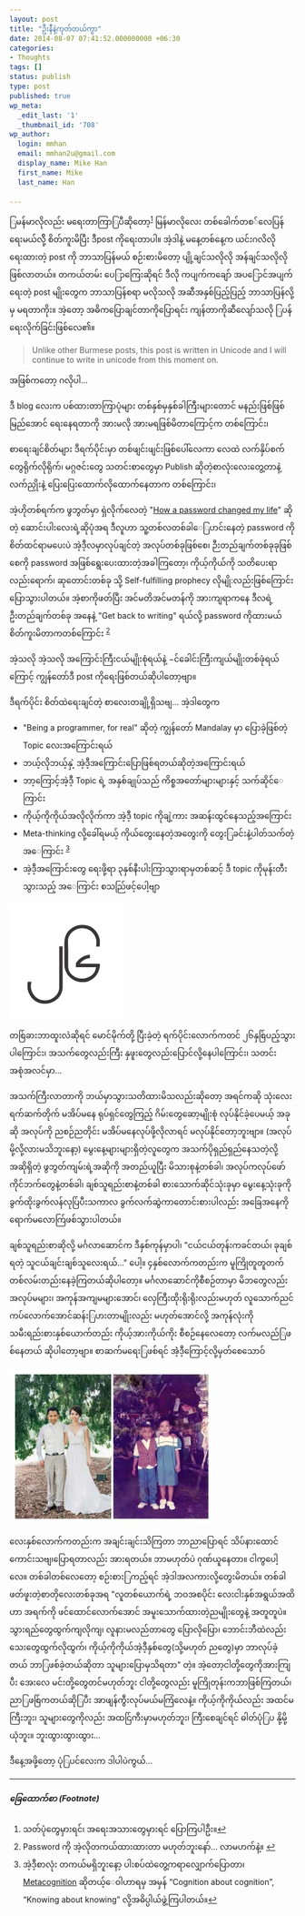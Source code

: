 ```yaml
---
layout: post
title: "ဦးနီနဲ့ကုတ်တယ်ကွာ"
date: 2014-08-07 07:41:52.000000000 +06:30
categories:
- Thoughts
tags: []
status: publish
type: post
published: true
wp_meta:
  _edit_last: '1'
  _thumbnail_id: '708'
wp_author:
  login: mmhan
  email: mmhan2u@gmail.com
  display_name: Mike Han
  first_name: Mike
  last_name: Han

---
```

ြမန်မာလိုလည်း မရေးတာကြာြပီဆိုတော့<sup id="fnref:1">[1](#fn:1)</sup> မြန်မာလိုလေး တစ်ခေါက်တစ​်လေပြန်ရေးမယ်လိို့ စိတ်ကူးမိပြီး ဒီpost ကိုရေး​တာပါ။ အဲ့ဒါနဲ့ မ​နေ့တစ်နေ့က ယင်းဂလိလိုရေးထားတဲ့ post ကို ဘာသာပြန်မယ် စဉ်းစားမိတော့ ပျို့ချင်သလိုလို အန်ချင်သလိုလိုဖြစ်လာတယ်။ တကယ်​တမ်း ပေြာကြေးဆိုရင် ဒီလို ကပျက်ကချော် အပ​ြောင်အပျက်ရေးတဲ့ post ​မျိုးတွေက ဘာသာပြန်စရာ မလိုသလို အဆီအနှစ်ပြည့်ပြည့် ဘာသာပြန်လို့မှ မရတာကိုး။ အဲ့တော့ အဓိကပြောချင်တာကိုပြောရင်း ကျန်တာကိုဆီလျော်သလို ြပန်ရေးလိုက်​ခြင်းဖြစ်လေ၏။

<!--more-->

> Unlike other Burmese posts, this post is written in Unicode and I will continue to write in unicode from this moment on.



အဖြစ်ကတော့ ဂလိုပါ... ​

ဒီ​ blog လေးက ပစ်ထားတာကြာပုံများ တစ်နှစ်မှနှစ်ခါကြီးများတောင် မနည်းဖြစ်ဖြစ်မြည်အောင် ရေးနေရတာကို အားမလို အားမရဖြစ်မိ​တာကြောင့်က တစ်ကြောင်း၊

​စာရေးချင်စိတ်များ ဒီရက်ပိုင်းမှာ တစ်ဖျင်းဖျင်းဖြစ်ပေါ်လေကာ လေထဲ လက်နှိပ်စက်တွေရိုက်လိုရိုက်၊ မဂ္ဂဇင်းတွေ သတင်းစာတွေမှာ Publish ဆိုတဲ့စာလုံးလေးတွေ့တာနဲ့ လက်ညှိုးနဲ့ ပြေးပြေးထောက်လိုထောက်နေတာက တစ်​ကြောင်း​၊

အဲ့ဟိုတစ်ရက်က ​ဖွဘွတ်မှာ ရှဲလိုက်လေတဲ့ "[How a password changed my life](https://medium.com/@manicho/how-a-password-changed-my-life-7af5d5f28038)" ဆိုတဲ့ ဆောင်းပါးလေးရဲ့ဆိုပုံအရ ဒီလူဟာ သူ့တစ်လတစ်ခါ​ေ​ြပာင်းနေတဲ့ ​password ကို စိတ်ထင်ရာမပေးပဲ အဲ့ဒီ့လမှာလုပ်ချင်တဲ့ အလုပ်တစ်ခုဖြစ်စေ၊ ဉီးတည်ချက်တစ်ခုခုဖြစ်စေကို password အဖြစ်ရွေးပေးထားတဲ့အခါကြတော့၊ ကိုယ့်ကိုယ်ကို သတိပေးရာလည်းရောက်၊ ဆုတောင်းတစ်ခု သို့ Self-fulfilling prophecy လိုမျို:လည်းဖြစ်ကြောင်း ပြောသွားပါတယ်။ အဲ့စာကိုဖတ်ပြီး အင်မတိအင်မတန်ကို အားကျရာကနေ ဒီလရဲ့ ဦးတည်ချက်တစ်ခု အနေနဲ့ "Get back to writing" ရယ်လို့ password ကိုထားမယ် စိတ်ကူးမိတာကတစ်ကြောင်း <sup id="fnref:2">[2](#fn:2)</sup>

အဲ့သလို အဲ့သလို အကြောင်းကြီးငယ်မျိုးစုံရယ်နဲ့ −င်ခေါင်းကြီးကျယ်မျိုးတစ်ဖုံရယ်ကြောင့် ကျွန်တော်ဒီ post ကိုရေးဖြစ်တယ်ဆိုပါတော့ဗျာ။

ဒီရက်ပိုင်း စိတ်ထဲရေးချင်တဲ့ စာလေးတချို့ရှိသဗျ... အဲ့ဒါတွေက

*   ​"Being a programmer, for real" ဆိုတဲ့ ကျွန်တော် Mandalay မှာ ​ပြောခဲ့ဖြစ်တဲ့ Topic လေးအကြောင်းရယ်
*   ဘယ့်လိုဘယ့်နှဲ့ အဲ့ဒီ့အကြောင်း​ပြောဖြစ်ရတယ်ဆိုတဲ့အကြောင်းရယ်
*   ဘာ့ကြောင့်အဲ့ဒီ့ Topic ရဲ့ အနှစ်ချုပ်သည် ကိစ္စအတော်များများနှင့် သက်ဆိုင်​ေ​ကြာင်း
*   ကိုယ့်ကိုကိုယ်အလိုလိုက်ကာ ​အဲ့ဒီ့ topic ကိုချဲ့ကား အဆန်းထွင်နေသည့်အကြောင်း
*   Meta-thinking ​လို့ခေါ်ရမယ့် ကိုယ်တွေးနေတဲ့အတွေးကို တွေးြခင်းနဲ့ပါတ်သက်တဲ့ ​အ​ေကြာင်း <sup id="fnref:3">[3](#fn:3)</sup>
*   အဲ့ဒီ့အကြောင်းတွေ ရေးဖို့ရာ ၃နှစ်နီးပါးကြာသွားရာမှတစ်ဆင့် ဒီ topic ကိုမုန်းတီးသွားသည့် အ​ေကြာင်း စသည်ြဖင့်ပေါ့ဗျာ

![scratching-that-itch-my-26](/assets/scratching-that-itch-my-26.gif)

တစ်ြခားဘာထူးလဲဆိုရင် မောင်မိုက်တို့ ပြီးခဲ့တဲ့ ရက်ပိုင်းလောက်ကတင် ၂၆နှစ်ြပည့်​သွားပါကြောင်း၊ အသက်တွေလည်းကြီး နှဖူးတွေလည်းပြောင်လို့နေပါကြောင်း၊ သတင်းအစုံအလင်မှာ...

အသက်ကြီးလာတာကို ဘယ်မှာသွားသတိထားမိသလည်းဆိုတော့ အရင်ကဆို သုံးလေးရက်ဆက်တိုက် မ​အိပ်မနေ ရုပ်ရှင်တွေကြည့် ဂိမ်းတွေဆော့မျိုးစုံ လုပ်နိုင်ခဲ့ပေမယ့် အခုဆို အလုပ်ကို ညစဉ်ညတိုင်း မအိပ်မနေလုပ်ဖို့လိုလာရင် မလုပ်နိုင်တော့ဘူးဗျာ။ (အလုပ်မို့လို့လားမသိဘူးနော့) ​မွေးနေ့များများရှိတဲ့လူတွေက အသက်ပိုရှည်ရှည်နေသတဲ့လို့ အဆိုရှိတဲ့ ဖွ​ဘွတ်​ကျမ်းရဲ့အဆိုကို အတည်ယူပြီး မိသားစုနဲ့တစ်ခါ၊ အလုပ်ကလုပ်ဖော်ကိုင်ဘက်တွေနဲ့တစ်ခါ၊ ချစ်သူရည်းစာနဲ့တစ်ခါ စားသောက်ဆိုင်သုံးခုမှာ မွေးနေ့သုံးခုကို ခွက်ထိုးခွက်လန်လုပ်ြပီးသကာလ ခွက်လက်ဆွဲကာတောင်းစားပါလည်း အခြေအနေကိုရောက်မလောက်ြဖစ်သွား​ပါတယ်။

ချစ်သူရည်းစာဆိုလို့ မ​​င်္ဂလာဆောင်​က ဒီနှစ်ကုန်မှာပါ၊ "ငယ်ငယ်တုန်းကခင်တယ်၊ ခုချစ်ရတဲ့ သူငယ်ချင်းချစ်သူလေးရယ်​..." ပေါ့။ ၄နှစ်လောက်ကတည်းက မူကြိုတူတူတက် တစ်လမ်းတည်းနေခဲ့ကြတယ်ဆိုပါတော့။ မင်္ဂလာဆောင်ကိုစီစဉ်တာမှာ မိဘတွေလည်း အလုပ်မများ​၊ အကုန်အကျမများအောင်၊ လှေကြီးထိုးရိုးရိုးလည်းမဟုတ် လူသောက်ညင်ကပ်​​လောက်အောင်ဆန်းြပားတာမျိုးလည်း မဟုတ်အောင်လို့ အကုန်လုံးကို သမီးရည်းစားနှစ်ယောက်တည်း ကိုယ့်အားကိုယ်ကိုး စီစဉ်နေလေတော့ လက်မလည်​ြဖစ်နေတယ် ဆိုပါတော့​ဗျာ။ စာဆက်မရေးြဖစ်ရင် အဲဲ့ဒီ့ကြောင့်လို့မှတ်စေသောဝ်

![scratching-that-itch-wedding-announcement](/assets/scratching-that-itch-wedding-announcement.jpg)

လေးနှစ်လောက်ကတည်းက အချင်းချင်းသိကြတာ ဘာညာပြောရင် သိပ်နားထောင်ကောင်းသ​ဗျ၊ ​ပြောရတာလည်း အားရတယ်။ ဘာမဟုတ်ပဲ ဂုဏ်ယူနေတာ။ ငါကွပေါ့လေ။ တစ်ခါတစ်လေတော့ စဉ်းစားြကည့်ရင် အဲ့ဒါအလကားလို့တွေးမိတယ်။ တစ်ခါဖတ်ဖူးတဲ့စာ​တိုလေးတစ်ခုအရ "လူတစ်ယောက်ရဲ့ ဘဝအစပိုင်း လေးငါးနှစ်အရွယ်အထိဟာ အရက်ကို ဖင်ထောင်လောက်အောင် အမူးသောက်ထားတဲ့ညမျိုးတွေနဲ့ အတူတူပဲ။ သွားရည်တွေထွက်ကျလိုကျ၊ လူနားမလည်တာတွေ ပြောလိုပြော၊ ဘောင်းဘီထဲလည်း သေးတွေထွက်လိုထွက်၊ ကိုယ့်ကိုကိုယ်အဲ့ဒီ့နှစ်တွေ(သို့မဟုတ် ညတွေ)မှာ ဘာလုပ်ခဲ့တယ် ဘာြဖစ်ခဲ့တယ်ဆိုတာ သူများပြောမှသိရတာ" တဲ့။ အဲ့တော့ငါတို့တွေကိုအားကျြပီး အေးလေ မင်းတို့တွေတင်မဟုတ်ဘူး ငါတို့တွေလည်း မူကြိုတုန်းကဘာဖြစ်ကြတယ်၊ ညာြဖစ်ြကတယ်ဆိုြပီး အာဖျန်ကွီးလုပ်​မယ်မကြံလေနဲ့။ ကိုယ့်ကိုကိုယ်လည်း အထင်မကြီးဘူး၊ သူများတွေ​ကိုလည်း အထင်ြကီးမှာမဟုတ်ဘူး၊ ကြီးစေချင်ရင် ဓါတ်ပုံြပ နို့မို့ယုံဘူး။ ဘူးထွားထွားထွား...

ဒီနေ့အဖို့တော့ ပုံြပင်လေးက ဒါပါပဲကွယ်...

* * *

##### ခြေထောက်စာ (Footnote)

1.  သတ်ပုံတွေမှားရင်​၊ အရေးအသားတွေမှားရင် ​ပြောကြပါဦး။[↩](#fnref:1)<a name="fn:1"></a>
2.  Password ကို အဲ့လိုတကယ်ထားထားတာ မဟုတ်ဘူးနော်… လာမဟက်နဲ့။ [↩](#fnref:2)<a name="fn:2"></a>
3.  အဲ့ဒီ့စာလုံး တကယ်မရှိဘူးနော့ ပါးစပ်ထဲတွေ့ကရာလျှောက်ပြောတာ၊ [Metacognition](http://en.wikipedia.org/wiki/Metacognition) ဆိုတယ့် ​​ေ​ဝါဟာရမှ အမှန် “Cognition about cognition”, “Knowing about knowing” လို့အဓိပ္ပါယ်ဖွဲ့ကြပါတယ်။[↩](#fnref:3)<a name="fn:3"></a>

